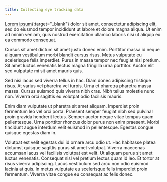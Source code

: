 ```yaml
---
title: Collecting eye tracking data
---
```


[Lorem ipsum](https://www.pcibex.net/wiki/collecting-eye-tracking-data/){:target="_blank"}
dolor sit amet, consectetur adipiscing elit, sed do eiusmod tempor
incididunt ut labore et dolore magna aliqua. Ut enim ad minim veniam, quis nostrud
exercitation ullamco laboris nisi ut aliquip ex ea commodo consequat.

Cursus sit amet dictum sit amet justo donec enim. Porttitor massa id neque aliquam
vestibulum morbi blandit cursus risus. Metus vulputate eu scelerisque felis imperdiet.
Purus in massa tempor nec feugiat nisl pretium. Sit amet luctus venenatis lectus
magna fringilla urna porttitor. Auctor elit sed vulputate mi sit amet mauris quis.

Sed nisi lacus sed viverra tellus in hac. Diam donec adipiscing tristique risus.
At varius vel pharetra vel turpis. Urna et pharetra pharetra massa massa.
Cursus euismod quis viverra nibh cras. Nibh tellus molestie nunc non. Viverra
orci sagittis eu volutpat odio facilisis mauris.

Enim diam vulputate ut pharetra sit amet aliquam. Imperdiet proin fermentum leo
vel orci porta. Praesent semper feugiat nibh sed pulvinar proin gravida hendrerit
lectus. Semper auctor neque vitae tempus quam pellentesque. Urna porttitor rhoncus
dolor purus non enim praesent. Morbi tincidunt augue interdum velit euismod in
pellentesque. Egestas congue quisque egestas diam in.

Volutpat est velit egestas dui id ornare arcu odio ut. Hac habitasse platea dictumst
quisque sagittis purus sit amet volutpat. Viverra maecenas accumsan lacus vel facilisis
volutpat est velit. Ut aliquam purus sit amet luctus venenatis. Consequat nisl vel
pretium lectus quam id leo. Et tortor at risus viverra adipiscing. Lacus vestibulum
sed arcu non odio euismod lacinia at quis. In metus vulputate eu scelerisque felis
imperdiet proin fermentum. Viverra vitae congue eu consequat ac felis donec.
